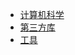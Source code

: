 <!-- /node/computerNode/computerSciences -->

* [计算机科学](./ComputerSci/)
* [第三方库](./ThirldLib/)  
* [工具](./Tool/)